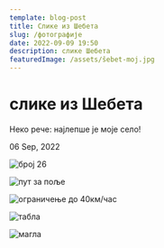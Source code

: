 ```yaml
---
template: blog-post
title: Слике из Шебета
slug: /фотографије
date: 2022-09-09 19:50
description: слике Шебета
featuredImage: /assets/šebet-moj.jpg
---
```

# слике из Шебета

Неко рече: најлепше је моје село!

06 Sep, 2022

![број 26](https://shebet-selo.netlify.app/img/1.jpg "број 26")

![пут за поље](https://shebet-selo.netlify.app/img/8.jpg "коридор 10/56")

![ограничење до 40км/час](https://shebet-selo.netlify.app/img/img20210606160729-copy-.jpg "Путна сигнализација у складу са најновијим законом о саобраћају Републике Србије.")

![табла ](https://shebet-selo.netlify.app/img/%D0%B4%D0%BE%D0%B1%D1%80%D0%BE%D0%B4%D0%BE%D1%88%D0%BB%D0%B8-.jpg "Овде почиње моја радост и остало!")

![магла](https://shebet-selo.netlify.app/img/131018567_225079105806823_7821590948008478238_n.jpg "Шебет у магли")